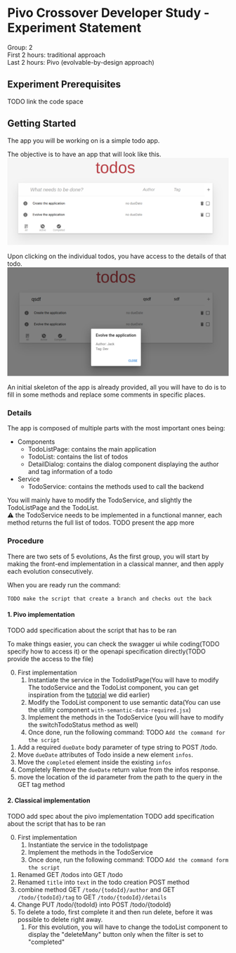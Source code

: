 # Pivo Crossover Developer Study - Experiment Statement

Group: 2  
First 2 hours: traditional approach  
Last 2 hours: Pivo (evolvable-by-design approach)  

## Experiment Prerequisites

TODO link the code space

## Getting Started


The app you will be working on is a simple todo app. 

The objective is to have an app that will look like this.  
<img src="images/main_app.png" style="width:50rem">

Upon clicking on the individual todos, you have access to the details of that todo.   
<img src="images/details.png" style="width:50rem">

An initial skeleton of the app is already provided, all you will have to do is to fill in some methods and replace some comments in specific places.

### Details
The app is composed of multiple parts with the most important ones being:
- Components
  - TodoListPage: contains the main application
  - TodoList: contains the list of todos
  - DetailDialog: contains the dialog component displaying the author and tag information of a todo
- Service
  - TodoService: contains the methods used to call the backend

You will mainly have to modify the TodoService, and slightly the TodoListPage and the TodoList.  
:warning: the TodoService needs to be implemented in a functional manner, each method returns the full list of todos.
TODO present the app more

### Procedure
There are two sets of 5 evolutions, As the first group, you will start by making the front-end implementation in a classical manner, and then apply each evolution consecutively. 

When you are ready run the command:
```sh
TODO make the script that create a branch and checks out the back
```


#### 1. Pivo implementation
TODO add specification about the script that has to be ran

To make things easier, you can check the swagger ui while coding(TODO specify how to access it) or the openapi specification directly(TODO provide the access to the file)  

0. First implementation
   1. Instantiate the service in the TodolistPage(You will have to modify The todoService and the TodoList component, you can get inspiration from the [tutorial](https://github.com/CharlyReux/evolvable-by-design-tutorial/blob/main/tutorial.md#setting-up-pivo-in-our-application) we did earlier)
   2. Modify the TodoList component to use semantic data(You can use the utility component `with-semantic-data-required.jsx`)
   3. Implement the methods in the TodoService (you will have to modify the switchTodoStatus method as well)
   4. Once done, run the following command: TODO `Add the command for the script` 
1. Add a required `dueDate` body parameter of type string to POST /todo.
2. Move `dueDate` attributes of Todo inside a new element `infos`.
3. Move the `completed` element inside the existing `infos`
4. Completely Remove the `dueDate` return value from the infos response.
5. move the location of the id parameter from the path to the query in the GET tag method 


#### 2. Classical implementation
TODO add spec about the pivo implementation
TODO add specification about the script that has to be ran

0. First implementation
   1. Instantiate the service in the todolistpage
   2. Implement the methods in the TodoService
   3. Once done, run the following command: TODO `Add the command form the script`
1. Renamed GET /todos into GET /todo
2. Renamed `title` into `text` in the todo creation POST method
3. combine method GET `/todo/{todoId}/author` and GET `/todo/{todoId}/tag` to GET `/todo/{todoId}/details`
4. Change PUT /todo/{todoId} into POST /todo/{todoId}
5. To delete a todo, first complete it and then run delete, before it was possible to delete right away.
   1. For this evolution, you will have to change the todoList component to display the "deleteMany" button only when the filter is set to "completed"

